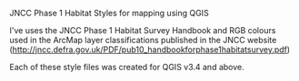 JNCC Phase 1 Habitat Styles for mapping using QGIS

I've uses the JNCC Phase 1 Habitat Survey Handbook and RGB colours used in the ArcMap layer classifications published in the 
JNCC website (http://jncc.defra.gov.uk/PDF/pub10_handbookforphase1habitatsurvey.pdf)

Each of these style files was created for QGIS v3.4 and above. 

